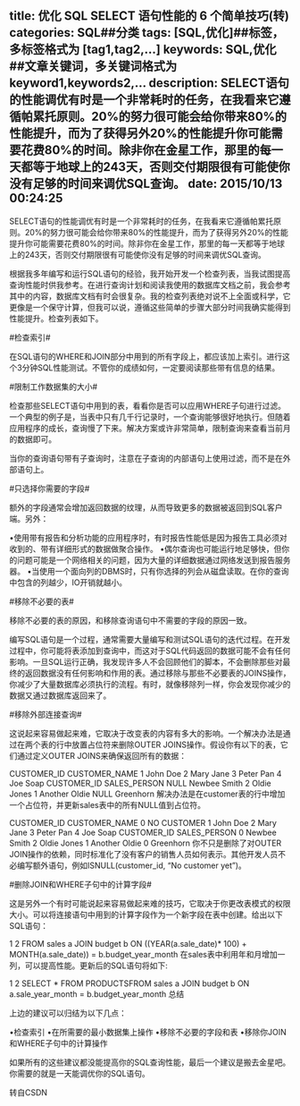 title: 优化 SQL SELECT 语句性能的 6 个简单技巧(转)
categories: SQL##分类
tags: [SQL,优化]##标签，多标签格式为 [tag1,tag2,...]
keywords: SQL,优化##文章关键词，多关键词格式为 keyword1,keywords2,...
description: SELECT语句的性能调优有时是一个非常耗时的任务，在我看来它遵循帕累托原则。20%的努力很可能会给你带来80%的性能提升，而为了获得另外20%的性能提升你可能需要花费80%的时间。除非你在金星工作，那里的每一天都等于地球上的243天，否则交付期限很有可能使你没有足够的时间来调优SQL查询。
date: 2015/10/13 00:24:25
---
SELECT语句的性能调优有时是一个非常耗时的任务，在我看来它遵循帕累托原则。20%的努力很可能会给你带来80%的性能提升，而为了获得另外20%的性能提升你可能需要花费80%的时间。除非你在金星工作，那里的每一天都等于地球上的243天，否则交付期限很有可能使你没有足够的时间来调优SQL查询。

根据我多年编写和运行SQL语句的经验，我开始开发一个检查列表，当我试图提高查询性能时供我参考。在进行查询计划和阅读我使用的数据库文档之前，我会参考其中的内容，数据库文档有时会很复杂。我的检查列表绝对说不上全面或科学，它更像是一个保守计算，但我可以说，遵循这些简单的步骤大部分时间我确实能得到性能提升。检查列表如下。

#检查索引#

在SQL语句的WHERE和JOIN部分中用到的所有字段上，都应该加上索引。进行这个3分钟SQL性能测试。不管你的成绩如何，一定要阅读那些带有信息的结果。

#限制工作数据集的大小#

检查那些SELECT语句中用到的表，看看你是否可以应用WHERE子句进行过滤。一个典型的例子是，当表中只有几千行记录时，一个查询能够很好地执行。但随着应用程序的成长，查询慢了下来。解决方案或许非常简单，限制查询来查看当前月的数据即可。

当你的查询语句带有子查询时，注意在子查询的内部语句上使用过滤，而不是在外部语句上。

#只选择你需要的字段#

额外的字段通常会增加返回数据的纹理，从而导致更多的数据被返回到SQL客户端。另外：

•使用带有报告和分析功能的应用程序时，有时报告性能低是因为报告工具必须对收到的、带有详细形式的数据做聚合操作。
•偶尔查询也可能运行地足够快，但你的问题可能是一个网络相关的问题，因为大量的详细数据通过网络发送到报告服务器。
•当使用一个面向列的DBMS时，只有你选择的列会从磁盘读取。在你的查询中包含的列越少，IO开销就越小。

#移除不必要的表#

移除不必要的表的原因，和移除查询语句中不需要的字段的原因一致。

编写SQL语句是一个过程，通常需要大量编写和测试SQL语句的迭代过程。在开发过程中，你可能将表添加到查询中，而这对于SQL代码返回的数据可能不会有任何影响。一旦SQL运行正确，我发现许多人不会回顾他们的脚本，不会删除那些对最终的返回数据没有任何影响和作用的表。通过移除与那些不必要表的JOINS操作，你减少了大量数据库必须执行的流程。有时，就像移除列一样，你会发现你减少的数据又通过数据库返回来了。

#移除外部连接查询#

这说起来容易做起来难，它取决于改变表的内容有多大的影响。一个解决办法是通过在两个表的行中放置占位符来删除OUTER JOINS操作。假设你有以下的表，它们通过定义OUTER JOINS来确保返回所有的数据：

CUSTOMER_ID	CUSTOMER_NAME
1	John Doe
2	Mary Jane
3	Peter Pan
4	Joe Soap
CUSTOMER_ID	SALES_PERSON
NULL	Newbee Smith
2	Oldie Jones
1	Another Oldie
NULL	Greenhorn
解决办法是在customer表的行中增加一个占位符，并更新sales表中的所有NULL值到占位符。

CUSTOMER_ID	CUSTOMER_NAME
0	NO CUSTOMER
1	John Doe
2	Mary Jane
3	Peter Pan
4	Joe Soap
CUSTOMER_ID	SALES_PERSON
0	Newbee Smith
2	Oldie Jones
1	Another Oldie
0	Greenhorn
你不只是删除了对OUTER JOIN操作的依赖，同时标准化了没有客户的销售人员如何表示。其他开发人员不必编写额外语句，例如ISNULL(customer_id, “No customer yet”)。

#删除JOIN和WHERE子句中的计算字段#

这是另外一个有时可能说起来容易做起来难的技巧，它取决于你更改表模式的权限大小。可以将连接语句中用到的计算字段作为一个新字段在表中创建。给出以下SQL语句：

1
2
FROM sales a
JOIN budget b ON    ((YEAR(a.sale_date)* 100) + MONTH(a.sale_date)) = b.budget_year_month
在sales表中利用年和月增加一列，可以提高性能。更新后的SQL语句将如下:

1
2
SELECT * FROM PRODUCTSFROM sales a
JOIN budget b ON    a.sale_year_month = b.budget_year_month
总结

上边的建议可以归结为以下几点：

•检查索引
•在所需要的最小数据集上操作
•移除不必要的字段和表
•移除你JOIN和WHERE子句中的计算操作

如果所有的这些建议都没能提高你的SQL查询性能，最后一个建议是搬去金星吧。你需要的就是一天能调优你的SQL语句。

 

转自CSDN